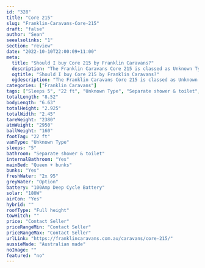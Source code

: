 ```yaml
---
id: "328"
title: "Core 215"
slug: "Franklin-Caravans-Core-215"
draft: "false"
author: "Sean"
seealsolinks: "1"
section: "review"
date: "2022-10-10T22:00:09+11:00"
meta:
  title: "Should I buy Core 215 by Franklin Caravans?"
  description: "The Franklin Caravans Core 215 is classed as Unknown Type, and sleeps 5 people. It is Australian made and comes in at 22 ft. It generally has Separate shower & toilet."
  ogtitle: "Should I buy Core 215 by Franklin Caravans?"
  ogdescription: "The Franklin Caravans Core 215 is classed as Unknown Type, and sleeps 5 people. It is Australian made and comes in at 22 ft. It generally has Separate shower & toilet."
categories: ["Franklin Caravans"]
tags: ["Sleeps 5", "22 ft", "Unknown Type", "Separate shower & toilet", "Full height", "Price Unknown"]
totalLength: "8.52"
bodyLength: "6.63"
totalHeight: "2.925"
totalWidth: "2.45"
tareWeight: "2380"
atmWeight: "2950"
ballWeight: "160"
footTag: "22 ft"
vanType: "Unknown Type"
sleeps: "5"
bathroom: "Separate shower & toilet"
internalBathroom: "Yes"
mainBed: "Queen + bunks"
bunks: "Yes"
freshWater: "2x 95"
greyWater: "Option"
battery: "100Amp Deep Cycle Battery"
solar: "180W"
airCon: "Yes"
hybrid: ""
roofType: "Full height"
towHitch: ""
price: "Contact Seller"
priceRangeMin: "Contact Seller"
priceRangeMax: "Contact Seller"
urlLink: "https://franklincaravans.com.au/caravans/core-215/"
aussieMade: "Australian made"
noImage: ""
featured: "no"
---
```

